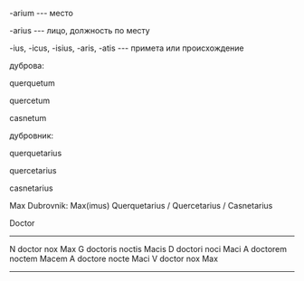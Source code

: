 -arium --- место

-arius --- лицо, должность по месту

-ius, -icus, -isius, -aris, -atis --- примета или происхождение

дуброва:

querquetum

quercetum

casnetum

дубровник:

querquetarius

quercetarius

casnetarius

Max Dubrovnik: Max(imus) Querquetarius / Quercetarius / Casnetarius

Doctor

  --- ---------- -------- -------
  N   doctor     nox      Max
  G   doctoris   noctis   Macis
  D   doctori    noci     Maci
  A   doctorem   noctem   Macem
  A   doctore    nocte    Maci
  V   doctor     nox      Max
  --- ---------- -------- -------
